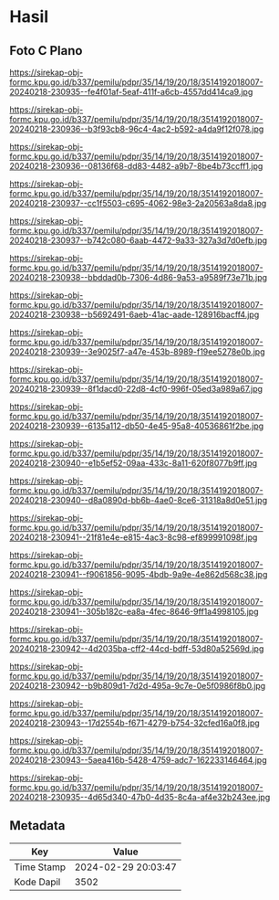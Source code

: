 # Hasil

## Foto C Plano

https://sirekap-obj-formc.kpu.go.id/b337/pemilu/pdpr/35/14/19/20/18/3514192018007-20240218-230935--fe4f01af-5eaf-411f-a6cb-4557dd414ca9.jpg

https://sirekap-obj-formc.kpu.go.id/b337/pemilu/pdpr/35/14/19/20/18/3514192018007-20240218-230936--b3f93cb8-96c4-4ac2-b592-a4da9f12f078.jpg

https://sirekap-obj-formc.kpu.go.id/b337/pemilu/pdpr/35/14/19/20/18/3514192018007-20240218-230936--08136f68-dd83-4482-a9b7-8be4b73ccff1.jpg

https://sirekap-obj-formc.kpu.go.id/b337/pemilu/pdpr/35/14/19/20/18/3514192018007-20240218-230937--cc1f5503-c695-4062-98e3-2a20563a8da8.jpg

https://sirekap-obj-formc.kpu.go.id/b337/pemilu/pdpr/35/14/19/20/18/3514192018007-20240218-230937--b742c080-6aab-4472-9a33-327a3d7d0efb.jpg

https://sirekap-obj-formc.kpu.go.id/b337/pemilu/pdpr/35/14/19/20/18/3514192018007-20240218-230938--bbddad0b-7306-4d86-9a53-a9589f73e71b.jpg

https://sirekap-obj-formc.kpu.go.id/b337/pemilu/pdpr/35/14/19/20/18/3514192018007-20240218-230938--b5692491-6aeb-41ac-aade-128916bacff4.jpg

https://sirekap-obj-formc.kpu.go.id/b337/pemilu/pdpr/35/14/19/20/18/3514192018007-20240218-230939--3e9025f7-a47e-453b-8989-f19ee5278e0b.jpg

https://sirekap-obj-formc.kpu.go.id/b337/pemilu/pdpr/35/14/19/20/18/3514192018007-20240218-230939--8f1dacd0-22d8-4cf0-996f-05ed3a989a67.jpg

https://sirekap-obj-formc.kpu.go.id/b337/pemilu/pdpr/35/14/19/20/18/3514192018007-20240218-230939--6135a112-db50-4e45-95a8-40536861f2be.jpg

https://sirekap-obj-formc.kpu.go.id/b337/pemilu/pdpr/35/14/19/20/18/3514192018007-20240218-230940--e1b5ef52-09aa-433c-8a11-620f8077b9ff.jpg

https://sirekap-obj-formc.kpu.go.id/b337/pemilu/pdpr/35/14/19/20/18/3514192018007-20240218-230940--d8a0890d-bb6b-4ae0-8ce6-31318a8d0e51.jpg

https://sirekap-obj-formc.kpu.go.id/b337/pemilu/pdpr/35/14/19/20/18/3514192018007-20240218-230941--21f81e4e-e815-4ac3-8c98-ef899991098f.jpg

https://sirekap-obj-formc.kpu.go.id/b337/pemilu/pdpr/35/14/19/20/18/3514192018007-20240218-230941--f9061856-9095-4bdb-9a9e-4e862d568c38.jpg

https://sirekap-obj-formc.kpu.go.id/b337/pemilu/pdpr/35/14/19/20/18/3514192018007-20240218-230941--305b182c-ea8a-4fec-8646-9ff1a4998105.jpg

https://sirekap-obj-formc.kpu.go.id/b337/pemilu/pdpr/35/14/19/20/18/3514192018007-20240218-230942--4d2035ba-cff2-44cd-bdff-53d80a52569d.jpg

https://sirekap-obj-formc.kpu.go.id/b337/pemilu/pdpr/35/14/19/20/18/3514192018007-20240218-230942--b9b809d1-7d2d-495a-9c7e-0e5f0986f8b0.jpg

https://sirekap-obj-formc.kpu.go.id/b337/pemilu/pdpr/35/14/19/20/18/3514192018007-20240218-230943--17d2554b-f671-4279-b754-32cfed16a0f8.jpg

https://sirekap-obj-formc.kpu.go.id/b337/pemilu/pdpr/35/14/19/20/18/3514192018007-20240218-230943--5aea416b-5428-4759-adc7-162233146464.jpg

https://sirekap-obj-formc.kpu.go.id/b337/pemilu/pdpr/35/14/19/20/18/3514192018007-20240218-230935--4d65d340-47b0-4d35-8c4a-af4e32b243ee.jpg


## Metadata

| Key        | Value               |
| ---------- | ------------------- |
| Time Stamp | 2024-02-29 20:03:47 |
| Kode Dapil | 3502                |



